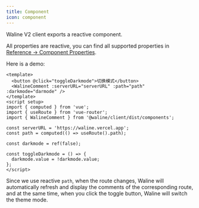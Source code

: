 ```yaml
---
title: Component
icon: component
---
```


Waline V2 client exports a reactive component.

<!-- more -->

All properties are reactive, you can find all supported properties in [Reference → Component Properties](../../reference/component.md).

Here is a demo:

```vue
<template>
  <button @click="toggleDarkmode">切换模式</button>
  <WalineComment :serverURL="serverURL" :path="path" :darkmode="darmode" />
</template>
<script setup>
import { computed } from 'vue';
import { useRoute } from 'vue-router';
import { WalineComment } from '@waline/client/dist/components';

const serverURL = 'https://waline.vercel.app';
const path = computed(() => useRoute().path);

const darkmode = ref(false);

const toggleDarkmode = () => {
  darkmode.value = !darkmode.value;
};
</script>
```

Since we use reactive `path`, when the route changes, Waline will automatically refresh and display the comments of the corresponding route, and at the same time, when you click the toggle button, Waline will switch the theme mode.
